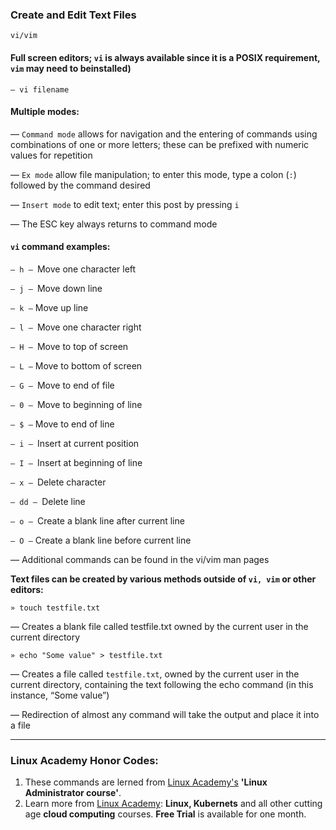 
### Create and Edit Text Files

```
vi/vim
```

#### Full screen editors; ```vi``` is always available since it is a POSIX requirement, ```vim``` may need to beinstalled)
```
— vi filename
```
#### Multiple modes:

— ```Command mode``` allows for navigation and the entering of commands using combinations of
one or more letters; these can be prefixed with numeric values for repetition

— ```Ex mode``` allow file manipulation; to enter this mode, type a colon (```:```) followed by the
command desired

— ```Insert mode``` to edit text; enter this post by pressing ```i```

— The ESC key always returns to command mode

#### ```vi``` command examples:

```— h – ```Move one character left

```— j – ```Move down line

```— k –``` Move up line

```— l – ```Move one character right

```— H – ```Move to top of screen

```— L –``` Move to bottom of screen

```— G – ```Move to end of file

```— 0 – ```Move to beginning of line

```— $ –``` Move to end of line

```— i – ```Insert at current position

```— I – ```Insert at beginning of line

```— x – ```Delete character

```— dd – ```Delete line

```— o – ```Create a blank line after current line

```— O –``` Create a blank line before current line

— Additional commands can be found in the vi/vim man pages

**Text files can be created by various methods outside of ```vi, vim``` or other editors:**
```
» touch testfile.txt
```
— Creates a blank file called testfile.txt owned by the current user in the current directory
```
» echo "Some value" > testfile.txt
```
— Creates a file called ```testfile.txt```, owned by the current user in the current directory,
containing the text following the echo command (in this instance, “Some value”)

— Redirection of almost any command will take the output and place it into a file

----------------------------
### Linux Academy Honor Codes:
1. These commands are lerned from [Linux Academy's](https://linuxacademy.com/) **'Linux Administrator course'**. 
2. Learn more from [Linux Academy](https://linuxacademy.com/): **Linux, Kubernets** and all other cutting age **cloud computing** courses. **Free Trial** is available for one month.

